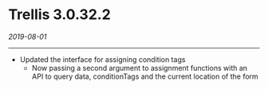 # Trellis 3.0.32.2

*2019-08-01*

---
- Updated the interface for assigning condition tags
  - Now passing a second argument to assignment functions with an API to query data, conditionTags and 
    the current location of the form
